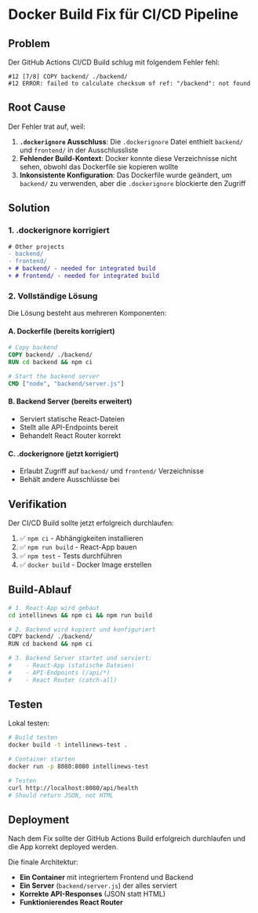 # Docker Build Fix für CI/CD Pipeline

## Problem

Der GitHub Actions CI/CD Build schlug mit folgendem Fehler fehl:

```
#12 [7/8] COPY backend/ ./backend/
#12 ERROR: failed to calculate checksum of ref: "/backend": not found
```

## Root Cause

Der Fehler trat auf, weil:

1. **`.dockerignore` Ausschluss**: Die `.dockerignore` Datei enthielt `backend/` und `frontend/` in der Ausschlussliste
2. **Fehlender Build-Kontext**: Docker konnte diese Verzeichnisse nicht sehen, obwohl das Dockerfile sie kopieren wollte
3. **Inkonsistente Konfiguration**: Das Dockerfile wurde geändert, um `backend/` zu verwenden, aber die `.dockerignore` blockierte den Zugriff

## Solution

### 1. .dockerignore korrigiert

```diff
# Other projects
- backend/
- frontend/
+ # backend/ - needed for integrated build
+ # frontend/ - needed for integrated build
```

### 2. Vollständige Lösung

Die Lösung besteht aus mehreren Komponenten:

#### A. Dockerfile (bereits korrigiert)
```dockerfile
# Copy backend
COPY backend/ ./backend/
RUN cd backend && npm ci

# Start the backend server
CMD ["node", "backend/server.js"]
```

#### B. Backend Server (bereits erweitert)
- Serviert statische React-Dateien
- Stellt alle API-Endpoints bereit
- Behandelt React Router korrekt

#### C. .dockerignore (jetzt korrigiert)
- Erlaubt Zugriff auf `backend/` und `frontend/` Verzeichnisse
- Behält andere Ausschlüsse bei

## Verifikation

Der CI/CD Build sollte jetzt erfolgreich durchlaufen:

1. ✅ `npm ci` - Abhängigkeiten installieren
2. ✅ `npm run build` - React-App bauen
3. ✅ `npm test` - Tests durchführen
4. ✅ `docker build` - Docker Image erstellen

## Build-Ablauf

```bash
# 1. React-App wird gebaut
cd intellinews && npm ci && npm run build

# 2. Backend wird kopiert und konfiguriert
COPY backend/ ./backend/
RUN cd backend && npm ci

# 3. Backend Server startet und serviert:
#    - React-App (statische Dateien)
#    - API-Endpoints (/api/*)
#    - React Router (catch-all)
```

## Testen

Lokal testen:
```bash
# Build testen
docker build -t intellinews-test .

# Container starten
docker run -p 8080:8080 intellinews-test

# Testen
curl http://localhost:8080/api/health
# Should return JSON, not HTML
```

## Deployment

Nach dem Fix sollte der GitHub Actions Build erfolgreich durchlaufen und die App korrekt deployed werden.

Die finale Architektur:
- **Ein Container** mit integriertem Frontend und Backend
- **Ein Server** (`backend/server.js`) der alles serviert
- **Korrekte API-Responses** (JSON statt HTML)
- **Funktionierendes React Router**